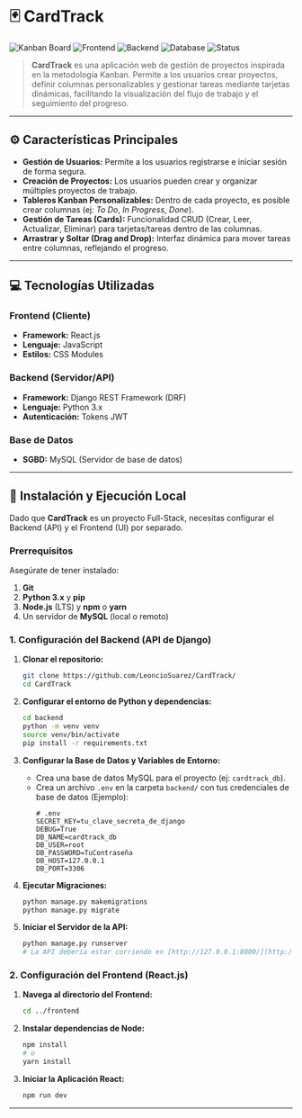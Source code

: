 # 🃏 CardTrack

![Kanban Board](https://img.shields.io/badge/Project%20Type-Kanban%20Board-007bff?style=flat&logo=trello)
![Frontend](https://img.shields.io/badge/Frontend-React%20JS-61DAFB?style=flat&logo=react)
![Backend](https://img.shields.io/badge/Backend-Django%20REST-092E20?style=flat&logo=django)
![Database](https://img.shields.io/badge/Database-MySQL-4479A1?style=flat&logo=mysql)
![Status](https://img.shields.io/badge/Status-En%20Desarrollo-orange)

> **CardTrack** es una aplicación web de gestión de proyectos inspirada en la metodología Kanban. Permite a los usuarios crear proyectos, definir columnas personalizables y gestionar tareas mediante tarjetas dinámicas, facilitando la visualización del flujo de trabajo y el seguimiento del progreso.

---

## ⚙️ Características Principales

* **Gestión de Usuarios:** Permite a los usuarios registrarse e iniciar sesión de forma segura.
* **Creación de Proyectos:** Los usuarios pueden crear y organizar múltiples proyectos de trabajo.
* **Tableros Kanban Personalizables:** Dentro de cada proyecto, es posible crear columnas (ej: *To Do*, *In Progress*, *Done*).
* **Gestión de Tareas (Cards):** Funcionalidad CRUD (Crear, Leer, Actualizar, Eliminar) para tarjetas/tareas dentro de las columnas.
* **Arrastrar y Soltar (Drag and Drop):** Interfaz dinámica para mover tareas entre columnas, reflejando el progreso.

---

## 💻 Tecnologías Utilizadas

### Frontend (Cliente)
* **Framework:** React.js
* **Lenguaje:** JavaScript 
* **Estilos:** CSS Modules

### Backend (Servidor/API)
* **Framework:** Django REST Framework (DRF)
* **Lenguaje:** Python 3.x
* **Autenticación:** Tokens JWT

### Base de Datos
* **SGBD:** MySQL (Servidor de base de datos)

---

## 🚀 Instalación y Ejecución Local

Dado que **CardTrack** es un proyecto Full-Stack, necesitas configurar el Backend (API) y el Frontend (UI) por separado.

### Prerrequisitos
Asegúrate de tener instalado:
1.  **Git**
2.  **Python 3.x** y **pip**
3.  **Node.js** (LTS) y **npm** o **yarn**
4.  Un servidor de **MySQL** (local o remoto)

### 1. Configuración del Backend (API de Django)

1.  **Clonar el repositorio:**
    ```bash
    git clone https://github.com/LeoncioSuarez/CardTrack/
    cd CardTrack
    ```

2.  **Configurar el entorno de Python y dependencias:**
    ```bash
    cd backend
    python -m venv venv
    source venv/bin/activate
    pip install -r requirements.txt 
    ```

3.  **Configurar la Base de Datos y Variables de Entorno:**
    * Crea una base de datos MySQL para el proyecto (ej: `cardtrack_db`).
    * Crea un archivo `.env` en la carpeta `backend/` con tus credenciales de base de datos (Ejemplo):
        ```
        # .env
        SECRET_KEY=tu_clave_secreta_de_django
        DEBUG=True
        DB_NAME=cardtrack_db
        DB_USER=root
        DB_PASSWORD=TuContraseña
        DB_HOST=127.0.0.1
        DB_PORT=3306
        ```

4.  **Ejecutar Migraciones:**
    ```bash
    python manage.py makemigrations
    python manage.py migrate
    ```

5.  **Iniciar el Servidor de la API:**
    ```bash
    python manage.py runserver
    # La API debería estar corriendo en [http://127.0.0.1:8000/](http://127.0.0.1:8000/)
    ```

### 2. Configuración del Frontend (React.js)

1.  **Navega al directorio del Frontend:**
    ```bash
    cd ../frontend
    ```

2.  **Instalar dependencias de Node:**
    ```bash
    npm install
    # o
    yarn install
    ```

3.  **Iniciar la Aplicación React:**
    ```bash
    npm run dev
---

